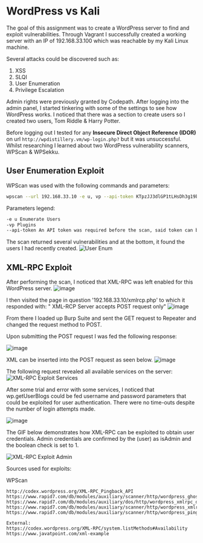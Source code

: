 # WordPress vs Kali 
The goal of this assignment was to create a WordPress server to find and exploit vulnerabilities. Through Vagrant I successfully created a working server with an IP of 192.168.33.100 which was reachable by my Kali Linux machine. 

Several attacks could be discovered such as:	

1. XSS
2. SLQI
3. User Enumeration
4. Privilege Escalation

   
Admin rights were previously granted by Codepath. After logging into the admin panel, I started tinkering with some of the settings to see how WordPress works. I noticed that there was a section to create users so I created two users, Tom Riddle & Harry Potter. 

Before logging out I tested for any **Insecure Direct Object Reference (IDOR)** on url ``` http://wpdistillery.vm/wp-login.php? ``` but it was unsuccessful. Whilst researching I learned about two WordPress vulnerability scanners, WPScan & WPSekku. 

## User Enumeration Exploit

WPScan was used with the following commands and parameters:

```bash
wpscan --url 192.168.33.10 -e u, vp --api-token KTpzJJ3dlGP1tLHsDh3g19bmMmIAx3jF35B1lDO0lw8
````

Parameters legend:
```bash
-e u Enumerate Users
-vp Plugins
--api-token An API token was required before the scan, said token can be obtained by registering on wpscan.com. 
```

The scan returned several vulnerabilities and at the bottom, it found the users I had recently created. 
![User Enum](https://user-images.githubusercontent.com/111711434/198854367-7f60c115-e869-47f0-ab40-86406e318ec3.gif)


## XML-RPC Exploit 

After performing the scan, I noticed that XML-RPC was left enabled for this WordPress server. 
![image](https://user-images.githubusercontent.com/111711434/198854816-36c9caf2-84a0-4573-827f-5f92b422871d.png)

I then visited the page in question '192.168.33.10/xmlrcp.php' to which it responded with: " XML-RCP Server accepts POST request only"
![image](https://user-images.githubusercontent.com/111711434/198854974-23dc802e-6b7d-4007-b997-eb2734cb3018.png)

From there I loaded up Burp Suite and sent the GET request to Repeater and changed the request method to POST.

Upon submitting the POST request I was fed the following response: 

![image](https://user-images.githubusercontent.com/111711434/198855024-7b25fc7f-3748-480c-ad30-c624c0165163.png)

XML can be inserted into the POST request as seen below.
![image](https://user-images.githubusercontent.com/111711434/198856171-279cb7a1-7441-43da-9bbd-3efff3f0650d.png)


The following request revealed all available services on the server: 
![XML-RPC Exploit Services](https://user-images.githubusercontent.com/111711434/198855198-b15a7104-d735-4854-af41-838b11763d39.gif)


After some trial and error with some services, I noticed that wp.getUserBlogs could be fed username and password parameters that could be exploited for user authentication. There were no time-outs despite the number of login attempts made. 

![image](https://user-images.githubusercontent.com/111711434/198855961-63031c51-8535-4628-ba90-a3c202615dc8.png)

The GIF below demonstrates how XML-RPC can be exploited to obtain user credentials. Admin credentials are confirmed by the <name>(user) as isAdmin and the boolean check is set to 1.  

![XML-RPC Exploit Admin ](https://user-images.githubusercontent.com/111711434/198855985-ed866247-f082-4678-8ccf-de34baa6976f.gif)


Sources used for exploits:                            																																																	

WPScan                     
```
http://codex.wordpress.org/XML-RPC_Pingback_API
https://www.rapid7.com/db/modules/auxiliary/scanner/http/wordpress_ghost_scanner/
https://www.rapid7.com/db/modules/auxiliary/dos/http/wordpress_xmlrpc_dos/
https://www.rapid7.com/db/modules/auxiliary/scanner/http/wordpress_xmlrpc_login/
https://www.rapid7.com/db/modules/auxiliary/scanner/http/wordpress_pingback_access/

External:                                                                                                                                  
https://codex.wordpress.org/XML-RPC/system.listMethods#Availability																																													
https://www.javatpoint.com/xml-example

```


